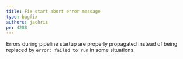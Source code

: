 ```yaml
---
title: Fix start abort error message
type: bugfix
authors: jachris
pr: 4288
---
```


Errors during pipeline startup are properly propagated instead of being replaced
by `error: failed to run` in some situations.
